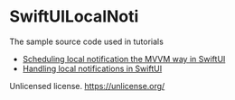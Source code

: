 # SwiftUILocalNoti
The sample source code used in tutorials 
<ul>
<li><a href="https://blog.techchee.com/scheduling-local-notification-swiftui/" target=_blank>Scheduling local notification the MVVM way in SwiftUI</li>
<li><a href="https://blog.techchee.com/handling-local-notification-in-swiftui/" target=_blank>Handling local notifications in SwiftUI</a></li>
</ul>

Unlicensed license. https://unlicense.org/
